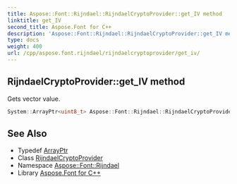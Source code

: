 ```yaml
---
title: Aspose::Font::Rijndael::RijndaelCryptoProvider::get_IV method
linktitle: get_IV
second_title: Aspose.Font for C++
description: 'Aspose::Font::Rijndael::RijndaelCryptoProvider::get_IV method. Gets vector value in C++.'
type: docs
weight: 400
url: /cpp/aspose.font.rijndael/rijndaelcryptoprovider/get_iv/
---
```

## RijndaelCryptoProvider::get_IV method


Gets vector value.

```cpp
System::ArrayPtr<uint8_t> Aspose::Font::Rijndael::RijndaelCryptoProvider::get_IV() const
```

## See Also

* Typedef [ArrayPtr](../../../system/arrayptr/)
* Class [RijndaelCryptoProvider](../)
* Namespace [Aspose::Font::Rijndael](../../)
* Library [Aspose.Font for C++](../../../)
